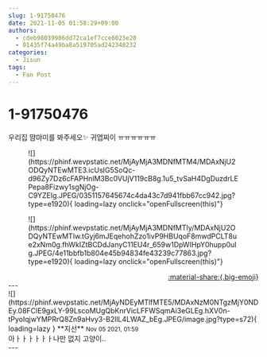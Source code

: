 ```yaml
---
slug: 1-91750476
date: 2021-11-05 01:58:29+09:00
authors:
  - cdeb98039986dd72ca1ef7cce6023e20
  - 01435f74a49ba8a519705ad242348232
categories:
  - Jisun
tags:
  - Fan Post
---
```


# 1-91750476

<div class="post-container" markdown="1">
<div class="content-container md-sidebar__scrollwrap" markdown="1">

우리집 먐먀미를 봐주세오✨ 귀엽찌이 ㅠㅠㅠㅠㅠㅠ
<figure markdown="1">
![](https://phinf.wevpstatic.net/MjAyMjA3MDNfMTM4/MDAxNjU2ODQyNTEwMTE3.icUsIG5SoQc-d96Zy7Dz6cFAPHnlM3Bc0VUjV119cB8g.1u5_tvSaH4DgDuzdrLEPepa8Fizwy1sgNjOg-C9YZEIg.JPEG/0351157645674c4da43c7d941fbb67cc942.jpg?type=e1920){ loading=lazy onclick="openFullscreen(this)"}
</figure>

<figure markdown="1">
![](https://phinf.wevpstatic.net/MjAyMjA3MDNfMTIy/MDAxNjU2ODQyNTEwMTIw.tGyj6mJEqehohZzo1ivP9HBUqoF8mwdPCLT8ue2xNm0g.fhWkIZtBCDdJanyC11EU4r_659w1DpWIHpY0hupp0uIg.JPEG/4e11bbfb1b804e45b94834fe43239c77863.jpg?type=e1920){ loading=lazy onclick="openFullscreen(this)"}
</figure>


</div>
</div>

<div style="text-align: right;" markdown="1">
<a href="https://weverse.io/fromis9/fanpost/1-91750476" style="text-align: right;">:material-share:{.big-emoji}</a>
</div>
---

<div class="comments-container md-sidebar__scrollwrap" markdown="1">
<div class="comment" markdown="1">
<div class='id-container' markdown="1">
![](https://phinf.wevpstatic.net/MjAyNDEyMTlfMTE5/MDAxNzM0NTgzMjY0NDEy.08FClE9gxLY-99LscoMUgQbKnrVicLFFWSqmAi3eGLEg.hXV0n-tPyoIqjwYMPRrQ8Zn9aHvy3-B2llL4LWAZ_bEg.JPEG/image.jpg?type=s72){ loading=lazy }
**<span class="artist">지선</span>** <small>Nov 05 2021, 01:59</small><br>
</div>
<div class='comment-body' markdown="1">
아ㅏㅏㅏㅏㅏㅏ나만 없지 고양이..
</div>
</div>
</div>
---

